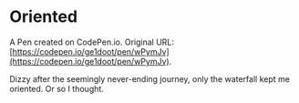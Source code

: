 # Oriented

A Pen created on CodePen.io. Original URL: [https://codepen.io/ge1doot/pen/wPymJv](https://codepen.io/ge1doot/pen/wPymJv).

Dizzy after the seemingly never-ending journey, only the waterfall kept me oriented. Or so I thought.

